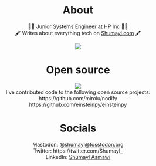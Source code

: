 <h1 align="center">About</h1>
<p align="center">
    👨‍💻 Junior Systems Engineer at HP Inc 👨‍💻<br/>
    🖋️ Writes about everything tech on <a href="https://www.shumayl.com">Shumayl.com</a> 🖋️
</p>
<p align="center">
    <img src="http://github-profile-summary-cards.vercel.app/api/cards/profile-details?username=mshumayl&theme=github_dark"></img>
</p>

<h1 align="center">Open source</h1>
<div align="center">
    <img src="http://github-profile-summary-cards.vercel.app/api/cards/most-commit-language?username=mshumayl&theme=github_dark"></img>
</div>
<div align="center">
    I've contributed code to the following open source projects:<br/>
    https://github.com/miroiu/nodify <br/>
    https://github.com/einsteinpy/einsteinpy <br/>
</div>

<h1 align="center">Socials</h1>
<p align="center">
    Mastodon: <a rel="me" href="https://fosstodon.org/@shumayl">@shumayl@fosstodon.org</a><br/>
    Twitter: https://twitter.com/Shumayl_ <br/>
    LinkedIn: <a href="https://www.linkedin.com/in/shumayl-111/">Shumayl Asmawi</a><br/>
</p>
<!---
A GitHub profile readme.
--->
